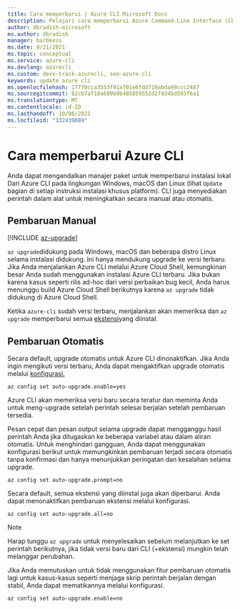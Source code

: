 ```yaml
---
title: Cara memperbarui | Azure CLI Microsoft Docs
description: Pelajari cara memperbarui Azure Command-Line Interface (CLI) dengan melakukan pembaruan manual atau mengaktifkan peningkatan otomatis untuk CLI.
author: dbradish-microsoft
ms.author: dbradish
manager: barbkess
ms.date: 9/21/2021
ms.topic: conceptual
ms.service: azure-cli
ms.devlang: azurecli
ms.custom: devx-track-azurecli, seo-azure-cli
keywords: update azure cli
ms.openlocfilehash: 17770cca3553f91a701e6fdd710abda99ccc2487
ms.sourcegitcommit: 82cb7af10a689b9b485859552d2f834bd593f6a1
ms.translationtype: MT
ms.contentlocale: id-ID
ms.lasthandoff: 10/06/2021
ms.locfileid: "132439089"
---
```

# <a name="how-to-update-the-azure-cli"></a>Cara memperbarui Azure CLI

Anda dapat mengandalkan manajer paket untuk memperbarui instalasi lokal Dari Azure CLI pada lingkungan Windows, macOS dan Linux (lihat `Update` bagian di setiap instruksi instalasi khusus platform). CLI juga menyediakan perintah dalam alat untuk meningkatkan secara manual atau otomatis.

## <a name="manual-update"></a>Pembaruan Manual
[!INCLUDE [az-upgrade](includes/az-upgrade.md)]

`az upgrade`didukung pada Windows, macOS dan beberapa distro Linux selama instalasi didukung. Ini hanya mendukung upgrade ke versi terbaru. Jika Anda menjalankan Azure CLI melalui Azure Cloud Shell, kemungkinan besar Anda sudah menggunakan instalasi Azure CLI terbaru. Jika bukan karena kasus seperti rilis ad-hoc dari versi perbaikan bug kecil, Anda harus menunggu build Azure Cloud Shell berikutnya karena `az upgrade` tidak didukung di Azure Cloud Shell.

Ketika `azure-cli` sudah versi terbaru, menjalankan akan memeriksa dan `az upgrade` memperbarui semua [ekstensi](azure-cli-extensions-overview.md)yang diinstal.

## <a name="automatic-update"></a>Pembaruan Otomatis

Secara default, upgrade otomatis untuk Azure CLI dinonaktifkan. Jika Anda ingin mengikuti versi terbaru, Anda dapat mengaktifkan upgrade otomatis melalui [konfigurasi.](/cli/azure/config)

```azurecli
az config set auto-upgrade.enable=yes
```

Azure CLI akan memeriksa versi baru secara teratur dan meminta Anda untuk meng-upgrade setelah perintah selesai berjalan setelah pembaruan tersedia.

Pesan cepat dan pesan output selama upgrade dapat mengganggu hasil perintah Anda jika ditugaskan ke beberapa variabel atau dalam aliran otomatis. Untuk menghindari gangguan, Anda dapat menggunakan konfigurasi berikut untuk memungkinkan pembaruan terjadi secara otomatis tanpa konfirmasi dan hanya menunjukkan peringatan dan kesalahan selama upgrade.

```azurecli
az config set auto-upgrade.prompt=no
```

Secara default, semua ekstensi yang diinstal juga akan diperbarui. Anda dapat menonaktifkan pembaruan ekstensi melalui konfigurasi.

```azurecli
az config set auto-upgrade.all=no
```

> [!NOTE]
> Harap tunggu `az upgrade` untuk menyelesaikan sebelum melanjutkan ke set perintah berikutnya, jika tidak versi baru dari CLI (+ekstensi) mungkin telah melanggar perubahan.

Jika Anda memutuskan untuk tidak menggunakan fitur pembaruan otomatis lagi untuk kasus-kasus seperti menjaga skrip perintah berjalan dengan stabil, Anda dapat mematikannya melalui konfigurasi.
```azurecli
az config set auto-upgrade.enable=no
```
